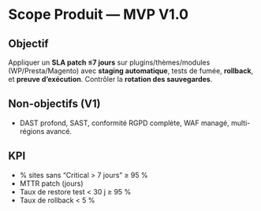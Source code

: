# Scope Produit — MVP V1.0

## Objectif
Appliquer un **SLA patch ≤7 jours** sur plugins/thèmes/modules (WP/Presta/Magento) avec **staging automatique**, tests de fumée, **rollback**, et **preuve d’exécution**. Contrôler la **rotation des sauvegardes**.

## Non-objectifs (V1)
- DAST profond, SAST, conformité RGPD complète, WAF managé, multi-régions avancé.

## KPI
- % sites sans “Critical > 7 jours” ≥ 95 %
- MTTR patch (jours)
- Taux de restore test < 30 j ≥ 95 %
- Taux de rollback < 5 %

